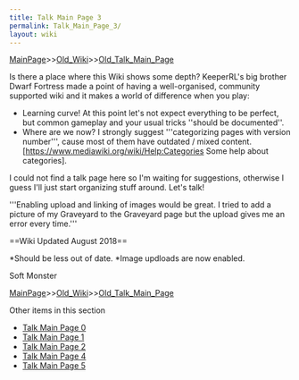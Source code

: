 ```yaml
---
title: Talk Main Page 3
permalink: Talk_Main_Page_3/
layout: wiki
---
```


[MainPage](/keeperrl_wiki/ "wikilink")>>[Old_Wiki](/keeperrl_wiki/Old_Wiki "wikilink")>>[Old_Talk_Main_Page](/keeperrl_wiki/Old_Talk_Main_Page "wikilink")

Is there a place where this Wiki shows some depth? KeeperRL's big brother Dwarf Fortress made a point of having a well-organised, community supported wiki and it makes a world of difference when you play:

* Learning curve! At this point let's not expect everything to be perfect, but common gameplay and your usual tricks ''should be documented''.
* Where are we now? I strongly suggest '''categorizing pages with version number''', cause most of them have outdated / mixed content. [https://www.mediawiki.org/wiki/Help:Categories Some help about categories].

I could not find a talk page here so I'm waiting for suggestions, otherwise I guess I'll just start organizing stuff around. Let's talk!

'''Enabling upload and linking of images would be great. I tried to add a picture of my Graveyard to the Graveyard page but the upload gives me an error every time.'''

==Wiki Updated August 2018==

*Should be less out of date.
*Image updloads are now enabled.

Soft Monster

[MainPage](/keeperrl_wiki/ "wikilink")>>[Old_Wiki](/keeperrl_wiki/Old_Wiki "wikilink")>>[Old_Talk_Main_Page](/keeperrl_wiki/Old_Talk_Main_Page "wikilink")

Other items in this section
-    [Talk Main Page 0](/keeperrl_wiki/Talk_Main_Page_0 "wikilink")
-    [Talk Main Page 1](/keeperrl_wiki/Talk_Main_Page_1 "wikilink")
-    [Talk Main Page 2](/keeperrl_wiki/Talk_Main_Page_2 "wikilink")
-    [Talk Main Page 4](/keeperrl_wiki/Talk_Main_Page_4 "wikilink")
-    [Talk Main Page 5](/keeperrl_wiki/Talk_Main_Page_5 "wikilink")
